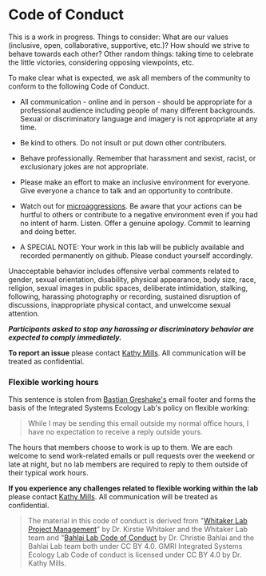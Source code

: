 # Code of Conduct

This is a work in progress. Things to consider: What are our values (inclusive, open, collaborative, supportive, etc.)? How should we strive to behave towards each other? Other random things: taking time to celebrate the little victories, considering opposing viewpoints, etc.

To make clear what is expected, we ask all members of the community to conform to the following Code of Conduct.

* All communication - online and in person - should be appropriate for a professional audience including people of many different backgrounds. Sexual or discriminatory language and imagery is not appropriate at any time.

* Be kind to others. Do not insult or put down other contributers.

* Behave professionally. Remember that harassment and sexist, racist, or exclusionary jokes are not appropriate.

* Please make an effort to make an inclusive environment for everyone. Give everyone a chance to talk and an opportunity to contribute.

* Watch out for [microaggressions](https://en.wikipedia.org/wiki/Microaggression). Be aware that your actions can be hurtful to others or contribute to a negative environment even if you had no intent of harm. Listen. Offer a genuine apology. Commit to learning and doing better.

* A SPECIAL NOTE: Your work in this lab will be publicly available and recorded permanently on github. Please conduct yourself accordingly.

Unacceptable behavior includes offensive verbal comments related to gender, sexual orientation, disability, physical appearance, body size, race, religion, sexual images in public spaces, deliberate intimidation, stalking, following, harassing photography or recording, sustained disruption of discussions, inappropriate physical contact, and unwelcome sexual attention.

***Participants asked to stop any harassing or discriminatory behavior are expected to comply immediately.***

**To report an issue** please contact [Kathy Mills](kmills@gmri.org). All communication will be treated as confidential.

### Flexible working hours

This sentence is stolen from [Bastian Greshake's](https://github.com/gedankenstuecke) email footer and forms the basis of the Integrated Systems Ecology Lab's policy on flexible working:

> While I may be sending this email outside my normal office hours, I have no expectation to receive a reply outside yours.

The hours that members choose to work is up to them. We are each welcome to send work-related emails or pull requests over the weekend or late at night, but no lab members are required to reply to them outside of their typical work hours.

**If you experience any challenges related to flexible working within the lab** please contact [Kathy Mills](kmills@gmri.org). All communication will be treated as confidential.

> The material in this code of conduct is derived from "[Whitaker Lab Project Management](https://github.com/WhitakerLab/WhitakerLabProjectManagement)" by Dr. Kirstie Whitaker and the Whitaker Lab team and "[Bahlai Lab Code of Conduct](https://github.com/BahlaiLab/Policies/blob/master/Code_of_conduct.md) by Dr. Christie Bahlai and the Bahlai Lab team both under CC BY 4.0. GMRI Integrated Systems Ecology Lab Code of conduct is licensed under CC BY 4.0 by Dr. Kathy Mills.
